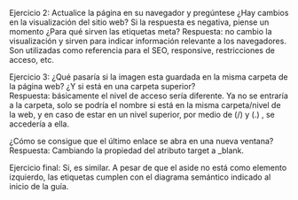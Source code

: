 Ejercicio 2: Actualice la página en su navegador y pregúntese ¿Hay cambios en la visualización del sitio web? Si la 
respuesta es negativa, piense un momento ¿Para qué sirven las etiquetas meta? 
Respuesta: no cambio la visualización y sirven para indicar información relevante a los navegadores. Son utilizadas como 
referencia para el SEO, responsive, restricciones de acceso, etc.

Ejercicio 3:  ¿Qué pasaría si la imagen esta guardada en la misma carpeta de la página web?
¿Y si está en una carpeta superior?  
Respuesta: básicamente el nivel de acceso sería diferente. Ya no se entraría a la carpeta, solo se podría
el nombre si está en la misma carpeta/nivel de la web, y en caso de estar en un nivel superior, por medio 
de (/) y (.) , se accedería a ella.

 ¿Cómo se consigue que el último enlace se abra en una nueva ventana?
 Respuesta: Cambiando la propiedad del atributo target a _blank.

 Ejercicio final: Si, es similar. A pesar de que el aside no está como elemento izquierdo, las etiquetas
 cumplen con el diagrama semántico indicado al inicio de la guía.
